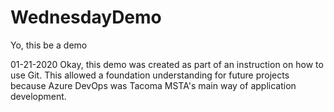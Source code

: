# WednesdayDemo
Yo, this be a demo

01-21-2020 Okay, this demo was created as part of an instruction on how to use Git. This allowed a foundation understanding for future projects because Azure DevOps was Tacoma MSTA's main way of application development. 
